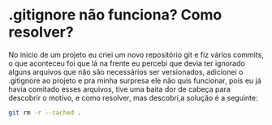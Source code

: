 # .gitignore não funciona? Como resolver?

No inicio de um projeto eu criei um novo repositório git e fiz vários commits, o que aconteceu foi que lá na frente eu percebi que devia ter ignorado alguns arquivos que não são necessários ser versionados, adicionei o .gitignore ao projeto e pra minha surpresa ele não quis funcionar, pois eu já havia comitado esses arquivos, tive uma baita dor de cabeça para descobrir o motivo, e como resolver, mas descobri,a solução é a seguinte:

```bash
git rm -r --cached .
```